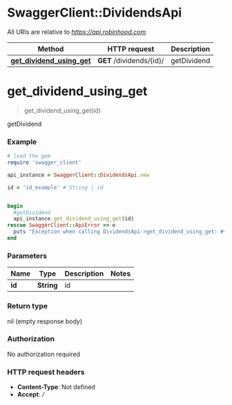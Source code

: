 # SwaggerClient::DividendsApi

All URIs are relative to *https://api.robinhood.com*

Method | HTTP request | Description
------------- | ------------- | -------------
[**get_dividend_using_get**](DividendsApi.md#get_dividend_using_get) | **GET** /dividends/{id}/ | getDividend


# **get_dividend_using_get**
> get_dividend_using_get(id)

getDividend

### Example
```ruby
# load the gem
require 'swagger_client'

api_instance = SwaggerClient::DividendsApi.new

id = 'id_example' # String | id


begin
  #getDividend
  api_instance.get_dividend_using_get(id)
rescue SwaggerClient::ApiError => e
  puts "Exception when calling DividendsApi->get_dividend_using_get: #{e}"
end
```

### Parameters

Name | Type | Description  | Notes
------------- | ------------- | ------------- | -------------
 **id** | **String**| id | 

### Return type

nil (empty response body)

### Authorization

No authorization required

### HTTP request headers

 - **Content-Type**: Not defined
 - **Accept**: */*



